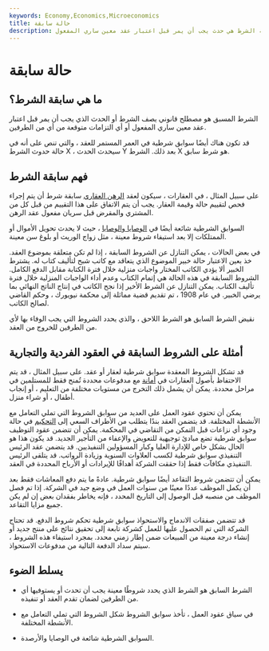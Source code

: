 ```yaml
---
keywords: Economy,Economics,Microeconomics
title: حالة سابقة
description: سابقة الشرط هي حدث يجب أن يمر قبل اعتبار عقد معين ساري المفعول.
---
```


# حالة سابقة
## ما هي سابقة الشرط؟

الشرط المسبق هو مصطلح قانوني يصف الشرط أو الحدث الذي يجب أن يمر قبل اعتبار عقد معين ساري المفعول أو أي التزامات متوقعة من أي من الطرفين.

قد تكون هناك أيضًا سوابق شرطية في العمر المستمر للعقد ، والتي تنص على أنه في حالة حدوث الشرط X ، سيحدث الحدث Y بعد ذلك. الشرط X هو شرط سابق.

## فهم سابقة الشرط

على سبيل المثال ، في العقارات ، سيكون لعقد [الرهن العقاري](/mortgage) سابقة شرط أن يتم إجراء فحص لتقييم حالة وقيمة العقار. يجب أن يتم الاتفاق على هذا التقييم من قبل كل من المشتري والمقرض قبل سريان مفعول عقد الرهن.

السوابق الشرطية شائعة أيضًا في [الوصايا والوصايا](/will) ، حيث لا يحدث تحويل الأموال أو الممتلكات إلا بعد استيفاء شروط معينة ، مثل زواج الوريث أو بلوغ سن معينة.

في بعض الحالات ، يمكن التنازل عن الشروط السابقة ، إذا لم تكن متعلقة بموضوع العقد. خذ بعين الاعتبار حالة خبير الموضوع الذي يتعاقد مع كاتب شبح لتأليف كتاب له. يشترط الخبير ألا يؤدي الكاتب المختار واجبات منزلية خلال فترة الكتابة مقابل الدفع الكامل. الشروط السابقة في هذه الحالة هي إتمام الكتاب وعدم أداء الواجبات المنزلية خلال فترة تأليف الكتاب. يمكن التنازل عن الشرط الأخير إذا نجح الكاتب في إنتاج الناتج النهائي بما يرضي الخبير. في عام 1908 ، تم تقديم قضية مماثلة إلى محكمة نيويورك ، وحكم القاضي لصالح الكاتب.

نقيض الشرط السابق هو الشرط اللاحق ، والذي يحدد الشروط التي يجب الوفاء بها لأي من الطرفين للخروج من العقد.

## أمثلة على الشروط السابقة في العقود الفردية والتجارية

قد تشكل الشروط المعقدة سوابق شرطية لعقار أو عقد. على سبيل المثال ، قد يتم الاحتفاظ بأصول العقارات في [أمانة](/trust) مع مدفوعات محددة تُمنح فقط للمستلمين في مراحل محددة. يمكن أن يشمل ذلك التخرج من مستويات مختلفة من التعليم ، أو إنجاب أطفال ، أو شراء منزل.

يمكن أن تحتوي عقود العمل على العديد من سوابق الشروط التي تملي التعامل مع الأنشطة المختلفة. قد يتضمن العقد بندًا يتطلب من الأطراف السعي إلى [التحكيم](/mandatory-binding-arbitration) في حالة وجود أي نزاعات قبل التمكن من التقاضي في المحكمة. يمكن أن تتضمن عقود التوظيف سوابق شرطية تضع مبادئ توجيهية للتعويض والإعفاء من التأجير الجديد. قد يكون هذا هو الحال بشكل خاص للإدارة العليا وكبار المسؤولين التنفيذيين. قد يتضمن عقد الرئيس التنفيذي سوابق شرطية لكسب العلاوات السنوية وزيادة الرواتب. قد يتلقى الرئيس التنفيذي مكافآت فقط إذا حققت الشركة أهدافًا للإيرادات أو الأرباح المحددة في العقد.

يمكن أن تتضمن شروط التقاعد أيضًا سوابق شرطية. عادةً ما يتم دفع المعاشات فقط بعد أن يكمل الموظف عددًا معينًا من سنوات العمل في وضع جيد في الشركة. إذا تم فصل الموظف من منصبه قبل الوصول إلى التاريخ المحدد ، فإنه يخاطر بفقدان بعض إن لم يكن جميع مزايا التقاعد.

قد تتضمن صفقات الاندماج والاستحواذ سوابق شرطية تحكم شروط الدفع. قد تحتاج الشركة التي تم الحصول عليها للعمل كشركة تابعة إلى تحقيق نتائج على منتج جديد أو إنشاء درجة معينة من المبيعات ضمن إطار زمني محدد. بمجرد استيفاء هذه الشروط ، سيتم سداد الدفعة التالية من مدفوعات الاستحواذ.

## يسلط الضوء

- الشرط السابق هو الشرط الذي يحدد شروطًا معينة يجب أن تحدث أو يستوفيها أي من الطرفين لضمان تقدم العقد أو تنفيذه.

- في سياق عقود العمل ، تأخذ سوابق الشروط شكل الشروط التي تملي التعامل مع الأنشطة المختلفة.

- السوابق الشرطية شائعة في الوصايا والأرصدة.

